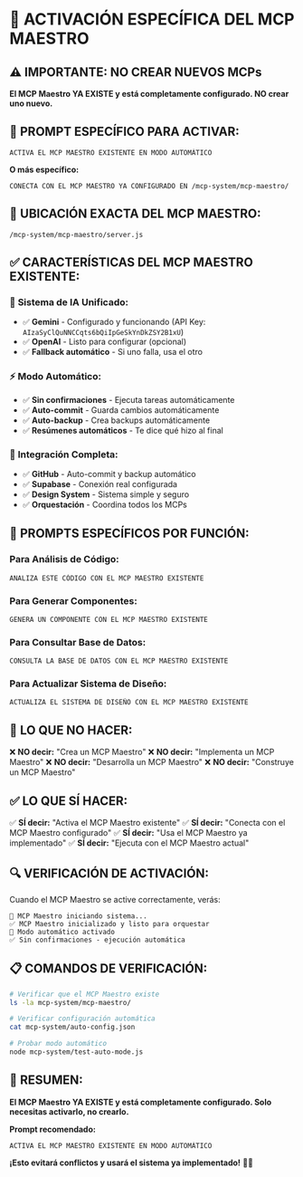 # 🎯 ACTIVACIÓN ESPECÍFICA DEL MCP MAESTRO

## ⚠️ **IMPORTANTE: NO CREAR NUEVOS MCPs**

**El MCP Maestro YA EXISTE y está completamente configurado. NO crear uno nuevo.**

## 🚀 **PROMPT ESPECÍFICO PARA ACTIVAR:**

```
ACTIVA EL MCP MAESTRO EXISTENTE EN MODO AUTOMÁTICO
```

**O más específico:**

```
CONECTA CON EL MCP MAESTRO YA CONFIGURADO EN /mcp-system/mcp-maestro/
```

## 📍 **UBICACIÓN EXACTA DEL MCP MAESTRO:**

```
/mcp-system/mcp-maestro/server.js
```

## ✅ **CARACTERÍSTICAS DEL MCP MAESTRO EXISTENTE:**

### 🤖 **Sistema de IA Unificado:**
- ✅ **Gemini** - Configurado y funcionando (API Key: `AIzaSyClQuNNCCqts6bQiIpGeSkYnDkZSY2B1xU`)
- ✅ **OpenAI** - Listo para configurar (opcional)
- ✅ **Fallback automático** - Si uno falla, usa el otro

### ⚡ **Modo Automático:**
- ✅ **Sin confirmaciones** - Ejecuta tareas automáticamente
- ✅ **Auto-commit** - Guarda cambios automáticamente
- ✅ **Auto-backup** - Crea backups automáticamente
- ✅ **Resúmenes automáticos** - Te dice qué hizo al final

### 🔧 **Integración Completa:**
- ✅ **GitHub** - Auto-commit y backup automático
- ✅ **Supabase** - Conexión real configurada
- ✅ **Design System** - Sistema simple y seguro
- ✅ **Orquestación** - Coordina todos los MCPs

## 🎯 **PROMPTS ESPECÍFICOS POR FUNCIÓN:**

### **Para Análisis de Código:**
```
ANALIZA ESTE CÓDIGO CON EL MCP MAESTRO EXISTENTE
```

### **Para Generar Componentes:**
```
GENERA UN COMPONENTE CON EL MCP MAESTRO EXISTENTE
```

### **Para Consultar Base de Datos:**
```
CONSULTA LA BASE DE DATOS CON EL MCP MAESTRO EXISTENTE
```

### **Para Actualizar Sistema de Diseño:**
```
ACTUALIZA EL SISTEMA DE DISEÑO CON EL MCP MAESTRO EXISTENTE
```

## 🚫 **LO QUE NO HACER:**

❌ **NO decir:** "Crea un MCP Maestro"
❌ **NO decir:** "Implementa un MCP Maestro"
❌ **NO decir:** "Desarrolla un MCP Maestro"
❌ **NO decir:** "Construye un MCP Maestro"

## ✅ **LO QUE SÍ HACER:**

✅ **SÍ decir:** "Activa el MCP Maestro existente"
✅ **SÍ decir:** "Conecta con el MCP Maestro configurado"
✅ **SÍ decir:** "Usa el MCP Maestro ya implementado"
✅ **SÍ decir:** "Ejecuta con el MCP Maestro actual"

## 🔍 **VERIFICACIÓN DE ACTIVACIÓN:**

Cuando el MCP Maestro se active correctamente, verás:

```
🎯 MCP Maestro iniciando sistema...
✅ MCP Maestro inicializado y listo para orquestar
🤖 Modo automático activado
✅ Sin confirmaciones - ejecución automática
```

## 📋 **COMANDOS DE VERIFICACIÓN:**

```bash
# Verificar que el MCP Maestro existe
ls -la mcp-system/mcp-maestro/

# Verificar configuración automática
cat mcp-system/auto-config.json

# Probar modo automático
node mcp-system/test-auto-mode.js
```

## 🎯 **RESUMEN:**

**El MCP Maestro YA EXISTE y está completamente configurado. Solo necesitas activarlo, no crearlo.**

**Prompt recomendado:**
```
ACTIVA EL MCP MAESTRO EXISTENTE EN MODO AUTOMÁTICO
```

**¡Esto evitará conflictos y usará el sistema ya implementado!** 🚀✨
